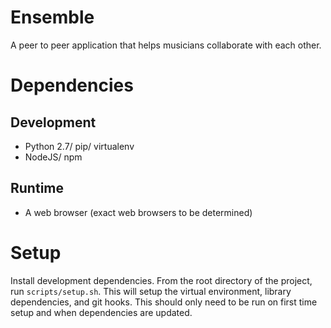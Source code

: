 # Ensemble

A peer to peer application that helps musicians collaborate with each other.

# Dependencies

## Development

- Python 2.7/ pip/ virtualenv
- NodeJS/ npm

## Runtime

- A web browser (exact web browsers to be determined)

# Setup

Install development dependencies. From the root directory of the project, run `scripts/setup.sh`. This will setup the virtual environment, library dependencies, and git hooks. This should only need to be run on first time setup and when dependencies are updated.